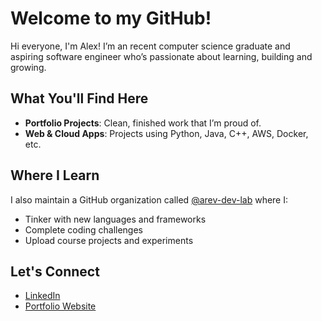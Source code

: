 # Welcome to my GitHub!
Hi everyone, I'm Alex! 
I’m an recent computer science graduate and aspiring software engineer who’s passionate about learning, building and growing.

## What You'll Find Here

- **Portfolio Projects**: Clean, finished work that I’m proud of.
- **Web & Cloud Apps**: Projects using Python, Java, C++, AWS, Docker, etc.

## Where I Learn

I also maintain a GitHub organization called [@arev-dev-lab](https://github.com/arev-dev-lab) where I:
- Tinker with new languages and frameworks
- Complete coding challenges
- Upload course projects and experiments

## Let's Connect

- [LinkedIn](https://linkedin.com/in/alex-reveles)
- [Portfolio Website](https://yourwebsite.com)
